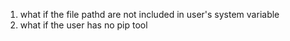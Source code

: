 1. what if the file pathd are not included in user's system variable
2. what if the user has no pip tool

